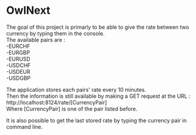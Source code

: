 <h1> OwlNext </h1>

The goal of this project is primarly to be able to give the rate between two currency by typing them in the console.</br>
The available pairs are : </br>
-EURCHF</br>
-EURGBP</br>
-EURUSD</br>
-USDCHF</br>
-USDEUR</br>
-USDGBP</br>

The application stores each pairs' rate every 10 minutes.</br>
Then the information is still available by making a GET request at the URL : </br>
http://localhost:8124/rate/[CurrencyPair]  </br>
Where [CurrencyPair] is one of the pair listed before.

It is also possible to get the last stored rate by typing the currency pair in command line.
